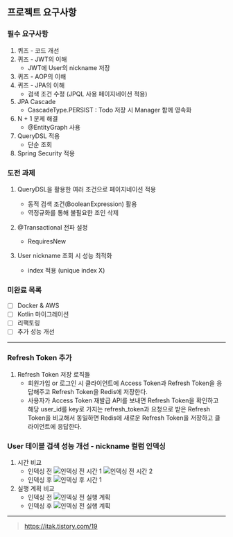 ## 프로젝트 요구사항

### 필수 요구사항

1. 퀴즈 - 코드 개선
2. 퀴즈 - JWT의 이해 
   - JWT에 User의 nickname 저장
4. 퀴즈 - AOP의 이해
5. 퀴즈 - JPA의 이해 
   - 검색 조건 수정 (JPQL 사용 페이지네이션 적용)
6. JPA Cascade 
   - CascadeType.PERSIST : Todo 저장 시 Manager 함께 영속화
7. N + 1 문제 해결
    - @EntityGraph 사용
8. QueryDSL 적용
   - 단순 조회
9. Spring Security 적용


### 도전 과제

1. QueryDSL을 활용한 여러 조건으로 페이지네이션 적용
   - 동적 검색 조건(BooleanExpression) 활용
   - 역정규화를 통해 불필요한 조인 삭제
2. @Transactional 전파 설정
   - RequiresNew
   
3. User nickname 조회 시 성능 최적화
   - index 적용 (unique index X)

### 미완료 목록
-[ ] Docker & AWS 
-[ ] Kotlin 마이그레이션
-[ ] 리팩토링
-[ ] 추가 성능 개선

---

### Refresh Token 추가

1. Refresh Token 저장 로직들 
   - 회원가입 or 로그인 시 클라이언트에 Access Token과 Refresh Token을 응답해주고 Refresh Token을 Redis에 저장한다. 
   - 사용자가 Access Token 재발급 API를 보내면 Refresh Token을 확인하고 해당 user_id를 key로 가지는 refresh_token과 요청으로 받은 Refresh Token을 비교해서 동일하면 Redis에 새로운 Refresh Token을 저장하고 클라이언트에 응답한다.

### User 테이블 검색 성능 개선 - nickname 컬럼 인덱싱

1. 시간 비교
   - 인덱싱 전
      ![인덱싱 전 시간 1](https://img1.daumcdn.net/thumb/R1280x0/?scode=mtistory2&fname=https%3A%2F%2Fblog.kakaocdn.net%2Fdn%2F9GE4O%2FbtsL11SNjrt%2FBxAw91e8xkS9NR8Pzdntg0%2Fimg.png)
      ![인덱싱 전 시간 2](https://img1.daumcdn.net/thumb/R1280x0/?scode=mtistory2&fname=https%3A%2F%2Fblog.kakaocdn.net%2Fdn%2FbJ9RRl%2FbtsL1W5dj88%2FkjgsM8Zh1AykaQIBxQUAzK%2Fimg.png)
   - 인덱싱 후
      ![인덱싱 후 시간 1](https://img1.daumcdn.net/thumb/R1280x0/?scode=mtistory2&fname=https%3A%2F%2Fblog.kakaocdn.net%2Fdn%2FxkYDR%2FbtsL3ilJmg5%2FaUiEiPseIytok1CYG8rVM0%2Fimg.png)
2. 실행 계획 비교
   - 인덱싱 전
     ![인덱싱 전 실행 계획](https://img1.daumcdn.net/thumb/R1280x0/?scode=mtistory2&fname=https%3A%2F%2Fblog.kakaocdn.net%2Fdn%2FG4XdO%2FbtsL1Wc6xF0%2FsdJw8keAMA8QBzHhmCBvU1%2Fimg.png)
   - 인덱싱 후
     ![인덱싱 전 실행 계획](https://img1.daumcdn.net/thumb/R1280x0/?scode=mtistory2&fname=https%3A%2F%2Fblog.kakaocdn.net%2Fdn%2Fpm8fD%2FbtsL1GaywwN%2FMq5jusbPepOISsRItbMA8k%2Fimg.png)

---
> https://itak.tistory.com/19